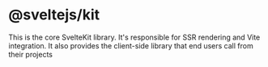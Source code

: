 # @sveltejs/kit

This is the core SvelteKit library. It's responsible for SSR rendering and Vite integration. It also provides the client-side library that end users call from their projects
